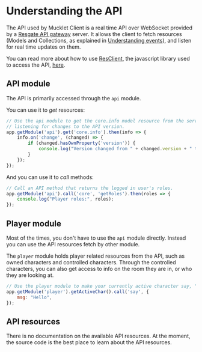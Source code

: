 # Understanding the API

The API used by Mucklet Client is a real time API over WebSocket provided by a [Resgate API gateway](https://resgate.io) server.  It allows the client to fetch resources (Models and Collections, as explained in [Understanding events](./understanding-events.md)), and listen for real time updates on them.

You can read more about how to use [ResClient](https://github.com/resgateio/resclient), the javascript library used to access the API, [here](https://resgate.io/docs/writing-clients/resclient/).

## API module

The API is primarily accessed through the `api` module.

You can use it to _get_ resources:

```javascript
// Use the api module to get the core.info model resource from the server,
// listening for changes to the API version.
app.getModule('api').get('core.info').then(info => {
	info.on('change', (changed) => {
		if (changed.hasOwnProperty('version')) {
			console.log("Version changed from " + changed.version + " to " + info.version);
		}
	});
});
```

And you can use it to _call_ methods:
```javascript
// Call an API method that returns the logged in user's roles.
app.getModule('api').call('core', 'getRoles').then(roles => {
	console.log("Player roles:", roles);
});
```

## Player module

Most of the times, you don't have to use the `api` module directly. Instead you can use the API resources fetch by other module.

The `player` module holds player related resources from the API, such as owned characters and controlled characters. Through the controlled characters, you can also get access to info on the room they are in, or who they are looking at.

```javascript
// Use the player module to make your currently active character say, "Hello".
app.getModule('player').getActiveChar().call('say', {
	msg: "Hello",
});
```

## API resources

There is no documentation on the available API resources. At the moment, the source code is the best place to learn about the API resources.
